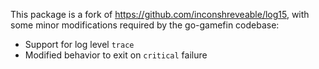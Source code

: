 This package is a fork of https://github.com/inconshreveable/log15, with some
minor modifications required by the go-gamefin codebase:

 * Support for log level `trace`
 * Modified behavior to exit on `critical` failure

